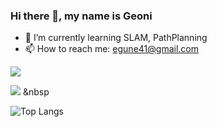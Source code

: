 ### Hi there 👋, my name is Geoni

- 🌱 I’m currently learning SLAM, PathPlanning 
- 📫 How to reach me: egune41@gmail.com 



<img src="https://img.shields.io/badge/Python-3776AB?style=for-the-badge&logo=Python&logoColor=white">

<img src="https://img.shields.io/badge/c++-00599C?style=flat-square&logo=c%2B%2B&logoColor=white"/></a> &nbsp 



![Top Langs](https://github-readme-stats.vercel.app/api/top-langs/?igeoni=anuraghazra&layout=compact)
